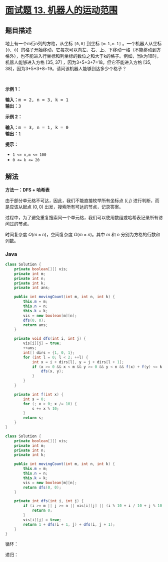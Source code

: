 # [面试题 13. 机器人的运动范围](https://leetcode.cn/problems/ji-qi-ren-de-yun-dong-fan-wei-lcof/)

## 题目描述

<p>地上有一个m行n列的方格，从坐标 <code>[0,0]</code> 到坐标 <code>[m-1,n-1]</code> 。一个机器人从坐标 <code>[0, 0] </code>的格子开始移动，它每次可以向左、右、上、下移动一格（不能移动到方格外），也不能进入行坐标和列坐标的数位之和大于k的格子。例如，当k为18时，机器人能够进入方格 [35, 37] ，因为3+5+3+7=18。但它不能进入方格 [35, 38]，因为3+5+3+8=19。请问该机器人能够到达多少个格子？</p>

<p>&nbsp;</p>

<p><strong>示例 1：</strong></p>

<pre><strong>输入：</strong>m = 2, n = 3, k = 1
<strong>输出：</strong>3
</pre>

<p><strong>示例 2：</strong></p>

<pre><strong>输入：</strong>m = 3, n = 1, k = 0
<strong>输出：</strong>1
</pre>

<p><strong>提示：</strong></p>

<ul>
	<li><code>1 &lt;= n,m &lt;= 100</code></li>
	<li><code>0 &lt;= k&nbsp;&lt;= 20</code></li>
</ul>

## 解法

**方法一：DFS + 哈希表**

由于部分单元格不可达，因此，我们不能直接枚举所有坐标点 $(i, j)$ 进行判断，而是应该从起点 $(0, 0)$ 出发，搜索所有可达的节点，记录答案。

过程中，为了避免重复搜索同一个单元格，我们可以使用数组或哈希表记录所有访问过的节点。

时间复杂度 $O(m \times n)$，空间复杂度 $O(m \times n)$。其中 $m$ 和 $n$ 分别为方格的行数和列数。

### **Java**

```java
class Solution {
    private boolean[][] vis;
    private int m;
    private int n;
    private int k;
    private int ans;

    public int movingCount(int m, int n, int k) {
        this.m = m;
        this.n = n;
        this.k = k;
        vis = new boolean[m][n];
        dfs(0, 0);
        return ans;
    }

    private void dfs(int i, int j) {
        vis[i][j] = true;
        ++ans;
        int[] dirs = {1, 0, 1};
        for (int l = 0; l < 2; ++l) {
            int x = i + dirs[l], y = j + dirs[l + 1];
            if (x >= 0 && x < m && y >= 0 && y < n && f(x) + f(y) <= k && !vis[x][y]) {
                dfs(x, y);
            }
        }
    }

    private int f(int x) {
        int s = 0;
        for (; x > 0; x /= 10) {
            s += x % 10;
        }
        return s;
    }
}
```

```java
class Solution {
    private boolean[][] vis;
    private int m;
    private int n;
    private int k;

    public int movingCount(int m, int n, int k) {
        this.m = m;
        this.n = n;
        this.k = k;
        vis = new boolean[m][n];
        return dfs(0, 0);
    }

    private int dfs(int i, int j) {
        if (i >= m || j >= n || vis[i][j] || (i % 10 + i / 10 + j % 10 + j / 10) > k) {
            return 0;
        }
        vis[i][j] = true;
        return 1 + dfs(i + 1, j) + dfs(i, j + 1);
    }
}
```

循环：

递归：

